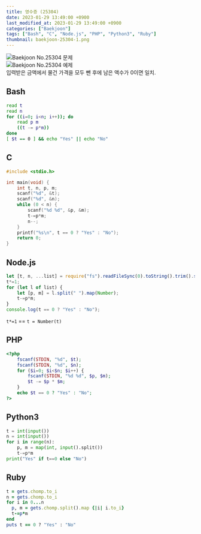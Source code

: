 ```yaml
---
title: 영수증 (25304)
date: 2023-01-29 13:49:00 +0900
last_modified_at: 2023-01-29 13:49:00 +0900
categories: ["Baekjoon"]
tags: ["Bash", "C", "Node.js", "PHP", "Python3", "Ruby"]
thumbnail: baekjoon-25304-1.png
---
```


![Baekjoon No.25304 문제](baekjoon-25304-1.png)  
![Baekjoon No.25304 예제](baekjoon-25304-2.png)  
입력받은 금액에서 물건 가격을 모두 뺀 후에 남은 액수가 0이면 일치.

## Bash
```bash
read t
read n
for ((i=0; i<n; i++)); do
	read p m
	((t -= p*m))
done
[ $t == 0 ] && echo "Yes" || echo "No"
```

## C
```c
#include <stdio.h>

int main(void) {
	int t, n, p, m;
	scanf("%d", &t);
	scanf("%d", &n);
	while (0 < n) {
		scanf("%d %d", &p, &m);
		t-=p*m;
		n--;
	}
	printf("%s\n", t == 0 ? "Yes" : "No");
	return 0;
}
```

## Node.js
```javascript
let [t, n, ...list] = require("fs").readFileSync(0).toString().trim().split("\n");
t*=1;
for (let l of list) {
	let [p, m] = l.split(" ").map(Number);
	t-=p*m;
}
console.log(t == 0 ? "Yes" : "No");
```
`t*=1` == `t = Number(t)`

## PHP
```php
<?php
	fscanf(STDIN, "%d", $t);
	fscanf(STDIN, "%d", $n);
	for ($i=0; $i<$n; $i++) {
		fscanf(STDIN, "%d %d", $p, $m);
		$t -= $p * $m;
	}
	echo $t == 0 ? "Yes" : "No";
?>
```

## Python3
```python
t = int(input())
n = int(input())
for i in range(n):
    p, m = map(int, input().split())
    t-=p*m
print("Yes" if t==0 else "No")
```

## Ruby
```ruby
t = gets.chomp.to_i
n = gets.chomp.to_i
for i in 0...n
  p, m = gets.chomp.split().map {|i| i.to_i}
  t-=p*m
end
puts t == 0 ? "Yes" : "No"
```
